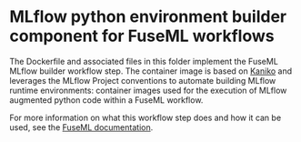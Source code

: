 # MLflow python environment builder component for FuseML workflows

The Dockerfile and associated files in this folder implement the FuseML MLflow builder workflow step. The container image is based on [Kaniko](https://github.com/GoogleContainerTools/kaniko) and leverages the MLflow Project conventions to automate building MLflow runtime environments: container images used for the execution of MLflow augmented python code within a FuseML workflow.

For more information on what this workflow step does and how it can be used, see the [FuseML documentation](https://fuseml.github.io/docs/v0.3/workflows/mlflow-builder/).
